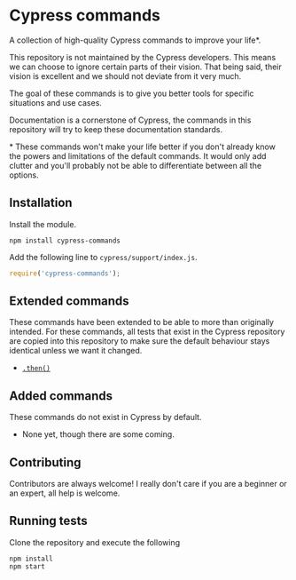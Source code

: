# Cypress commands

A collection of high-quality Cypress commands to improve your life*.

This repository is not maintained by the Cypress developers. This means we can choose to ignore certain parts of their vision. That being said, their vision is excellent and we should not deviate from it very much.

The goal of these commands is to give you better tools for specific situations and use cases.

Documentation is a cornerstone of Cypress, the commands in this repository will try to keep these documentation standards.

\* These commands won't make your life better if you don't already know the powers and limitations of the default commands. It would only add clutter and you'll probably not be able to differentiate between all the options.

## Installation

Install the module.

```shell
npm install cypress-commands
```

Add the following line to `cypress/support/index.js`.

```javascript
require('cypress-commands');
```

## Extended commands

These commands have been extended to be able to more than originally intended. For these commands, all tests that exist in the Cypress repository are copied into this repository to make sure the default behaviour stays identical unless we want it changed.

* [`.then()`](./docs/then.md)

## Added commands

These commands do not exist in Cypress by default.

* None yet, though there are some coming.

## Contributing

Contributors are always welcome! I really don't care if you are a beginner or an expert, all help is welcome.

## Running tests

Clone the repository and execute the following

```shell
npm install
npm start
```
